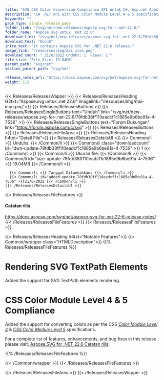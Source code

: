 ```yaml
---
title: "SVG CSS Color Conversion Compliance API untuk C#, Asp.net Apps"
description: "C# .NET API with CSS Color Module Level 4 & 5 specifications compliance has the ability for converting colors, also supports SVG TextPath elements rendering."
keywords: ""
page_type: single_release_page
folder_link: "/svg/net/new-releases/aspose.svg-for-.net-22.6/"
folder_name: "Aspose.svg untuk .net 22.6"
download_link: "/svg/net/new-releases/aspose.svg-for-.net-22.6/78fdb38ff110eadcf1c1885e9b6be91a-4-7536"
download_text: "Unduh"
intro_text: "It contains Aspose.SVG for .NET 22.6 release."
image_link: "/resources/img/msi-icon.png"
download_count: " 21/6/2022 Unduhs: 1  Views: 1 "
file_size: "File Size: 19.04MB"
parent_path: "svg/net"
section_parent_path: "svg/net"

release_notes_url: "https://docs.aspose.com/svg/net/aspose-svg-for-net-22-6-release-notes/"
weight: 113
---
```


{{< Releases/ReleasesWapper >}}
{{< Releases/ReleasesHeading H2txt="Aspose.svg untuk .net 22.6" imagelink="/resources/img/msi-icon.png">}}
{{< Releases/ReleasesButtons >}}
{{< Releases/ReleasesSingleButtons text="Unduh" link="/svg/net/new-releases/aspose.svg-for-.net-22.6/78fdb38ff110eadcf1c1885e9b6be91a-4-7536" >}}
{{< Releases/ReleasesSingleButtons text="Forum Dukungan" link="https://forum.aspose.com/c/svg" >}}
{{< Releases/ReleasesButtons >}}
{{< Releases/ReleasesFileArea >}}
{{< Releases/ReleasesHeading h4txt="Detail File">}}
{{< Releases/ReleasesDetailsUl >}}
{{< Common/li >}} Unduhs: {{< /Common/li >}}
{{< Common/li class="downloadcount" id="dwn-update-78fdb38ff110eadcf1c1885e9b6be91a-4-7536" >}} 1 {{< /Common/li >}}
{{< Common/li >}} Ukuran file: {{< /Common/li >}}
{{< Common/li id="size-update-78fdb38ff110eadcf1c1885e9b6be91a-4-7536" >}} 19.04MB {{< /Common/li >}}

      {{< Common/li >}} Tanggal Ditambahkan: {{< /Common/li >}}
      {{< Common/li id="added-update-78fdb38ff110eadcf1c1885e9b6be91a-4-7536" >}}21/6/2022 {{< /Common/li >}}
    {{< /Releases/ReleasesDetailsUl >}}

{{< Releases/ReleasesFileFeatures >}}
<h4>Catatan rilis</h4><div><a href='https://docs.aspose.com/svg/net/aspose-svg-for-net-22-6-release-notes/'>https://docs.aspose.com/svg/net/aspose-svg-for-net-22-6-release-notes/</a></div>
{{< /Releases/ReleasesFileFeatures >}}
{{< Releases/ReleasesFileFeatures >}}

{{< Releases/ReleasesHeading h4txt="Notable Features">}}
{{< Common/wrapper class="HTMLDescription">}}
{{% Releases/ReleasesFileFeatures %}}

# Rendering SVG TextPath Elements

Added the support for SVG TextPath elements rendering.

# CSS Color Module Level 4 & 5 Compliance

Added the support for converting colors as per the CSS *[Color Module Level 4](https://www.w3.org/TR/css-color-4/)* & *[CSS Color Module Level 5](https://www.w3.org/TR/css-color-5/)* specifications.

For a complete list of features, enhancements, and bug fixes in this release please visit, [Aspose.SVG for .NET 22.6 Catatan rilis](https://docs.aspose.com/svg/net/aspose-svg-for-net-22-6-release-notes/).

{{% /Releases/ReleasesFileFeatures %}}

{{< /Common/wrapper >}}
{{< /Releases/ReleasesFileFeatures >}}

{{< /Releases/ReleasesFileArea >}}
{{< /Releases/ReleasesWapper >}}
